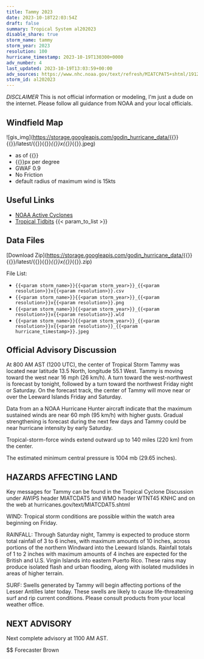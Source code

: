 ```yaml
---
title: Tammy 2023
date: 2023-10-18T22:03:54Z
draft: false
summary: Tropical System al202023
disable_share: true
storm_name: tammy
storm_year: 2023
resolution: 100
hurricane_timestamp: 2023-10-19T130300+0000
adv_number: 4
last_updated: 2023-10-19T13:03:59+00:00
adv_sources: https://www.nhc.noaa.gov/text/refresh/MIATCPAT5+shtml/191201.shtml;https://www.nhc.noaa.gov/refresh/graphics_at5+shtml/120713.shtml?cone
storm_id: al202023
---
```

*DISCLAIMER* This is not official information or modeling, I'm just a dude on the internet.  Please follow all guidance from NOAA and your local officials.

## Windfield Map
![gis_img](https://storage.googleapis.com/godin_hurricane_data/{{<param storm_name>}}{{<param storm_year>}}/latest/{{<param storm_name>}}{{<param storm_year>}}_{{<param resolution>}}x{{<param resolution>}}_{{<param hurricane_timestamp>}}.jpeg)

- as of {{<param last_updated>}}
- {{<param resolution>}}px per degree
- GWAF 0.9
- No Friction
- default radius of maximum wind is 15kts

## Useful Links
- [NOAA Active Cyclones](https://www.nhc.noaa.gov/)
- [Tropical Tidbits](https://www.tropicaltidbits.com/storminfo/)
{{< param_to_list >}}

## Data Files
[Download Zip](https://storage.googleapis.com/godin_hurricane_data/{{<param storm_name>}}{{<param storm_year>}}/latest/{{<param storm_name>}}{{<param storm_year>}}_{{<param resolution>}}x{{<param resolution>}}_{{<param hurricane_timestamp>}}.zip)

File List:
- `{{<param storm_name>}}{{<param storm_year>}}_{{<param resolution>}}x{{<param resolution>}}.csv`
- `{{<param storm_name>}}{{<param storm_year>}}_{{<param resolution>}}x{{<param resolution>}}.png`
- `{{<param storm_name>}}{{<param storm_year>}}_{{<param resolution>}}x{{<param resolution>}}.wld`
- `{{<param storm_name>}}{{<param storm_year>}}_{{<param resolution>}}x{{<param resolution>}}_{{<param hurricane_timestamp>}}.jpeg`


## Official Advisory Discussion
At 800 AM AST (1200 UTC), the center of Tropical Storm Tammy was
located near latitude 13.5 North, longitude 55.1 West. Tammy is
moving toward the west near 16 mph (26 km/h). A turn toward the
west-northwest is forecast by tonight, followed by a turn toward the
northwest Friday night or Saturday.  On the forecast track, the
center of Tammy will move near or over the Leeward Islands Friday
and Saturday.
 
Data from an a NOAA Hurricane Hunter aircraft indicate that 
the maximum sustained winds are near 60 mph (95 km/h) with higher 
gusts. Gradual strengthening is forecast during the next few days 
and Tammy could be near hurricane intensity by early Saturday.
 
Tropical-storm-force winds extend outward up to 140 miles (220 km)
from the center.
 
The estimated minimum central pressure is 1004 mb (29.65 inches).
 
 
HAZARDS AFFECTING LAND
----------------------
Key messages for Tammy can be found in the Tropical Cyclone
Discussion under AWIPS header MIATCDAT5 and WMO header WTNT45 KNHC
and on the web at hurricanes.gov/text/MIATCDAT5.shtml
 
WIND:  Tropical storm conditions are possible within the watch
area beginning on Friday.
 
RAINFALL:  Through Saturday night, Tammy is expected to produce
storm total rainfall of 3 to 6 inches, with maximum amounts of 10
inches, across portions of the northern Windward into the Leeward
Islands.  Rainfall totals of 1 to 2 inches with maximum amounts of
4 inches are expected for the British and U.S. Virgin Islands into
eastern Puerto Rico.  These rains may produce isolated flash and
urban flooding, along with isolated mudslides in areas of higher
terrain.
 
SURF:  Swells generated by Tammy will begin affecting portions of
the Lesser Antilles later today.  These swells are likely to cause
life-threatening surf and rip current conditions.  Please consult
products from your local weather office.
 
 
NEXT ADVISORY
-------------
Next complete advisory at 1100 AM AST.
 
$$
Forecaster Brown